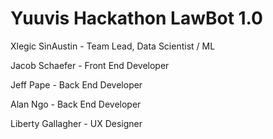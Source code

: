 # Yuuvis Hackathon LawBot 1.0




Xlegic SinAustin - Team Lead, Data Scientist / ML 

Jacob Schaefer - Front End Developer 

Jeff Pape - Back End Developer 

Alan Ngo - Back End Developer 

Liberty Gallagher - UX Designer 
